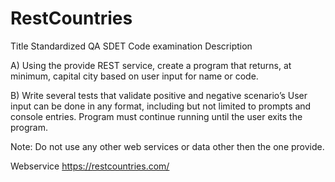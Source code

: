 # RestCountries
Title Standardized QA SDET Code examination 
Description

A) Using the provide REST service, create a program that returns, at
minimum, capital city based on user input for name or code.

B) Write several tests that validate positive and negative scenario’s
User input can be done in any format, including but not limited to
prompts and console entries.
Program must continue running until the user exits the program.

Note: Do not use any other web services or data other then the one
provide.

Webservice https://restcountries.com/
